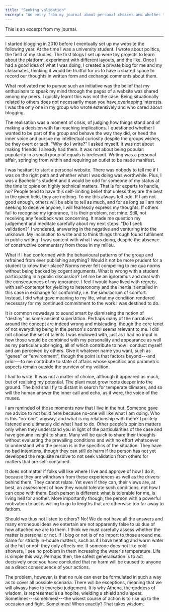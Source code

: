 ```yaml
---
title: "Seeking validation"
excerpt: "An entry from my journal about personal choices and whether the opinion of others is relevant."
---
```


This is an excerpt from my journal.

* * *

I started blogging in 2010 before I eventually set up my website the
following year.  At the time I was a university student.  I wrote
about politics, the field of my studies.  The first blogs I set up
were toy projects to learn about the platform, experiment with
different layouts, and the like.  Once I had a good idea of what I was
doing, I created a private blog for me and my classmates, thinking it
would be fruitful for us to have a shared space to record our thoughts
in written form and exchange comments about them.

What motivated me to pursue such an initiative was the belief that my
enthusiasm to speak my mind through the pages of a website was shared
among my peers.  I quickly learnt this was not the case.  Being
situationally related to others does not necessarily mean you have
overlapping interests.  I was the only one in my group who wrote
extensively and who cared about blogging.

The realisation was a moment of crisis, of judging how things stand
and of making a decision with far-reaching implications.  I questioned
whether I wanted to be part of the group and behave the way they did,
or heed the inner voice and pursue my intellectual curiosity despite
the groups wishes, be they overt or tacit.  "Why do I write?" I asked
myself.  It was not about making friends: I already had them.  It was
not about being popular: popularity in a small group of equals is
irrelevant.  Writing was a personal affair, springing from within and
requiring an outlet to be made manifest.

I was hesitant to start a personal website.  There was nobody to tell
me if I was on the right path and whether what I was doing was
worthwhile.  Plus, I was a Bachelor's student and it would be odd for
someone of my status at the time to opine on highly technical matters.
That is for experts to handle, no?  People tend to have this
self-limiting belief that unless they are the best in the given field,
they are nothing.  To me this always felt odd.  If I am not good
enough, others will be able to tell as much, and for as long as I am
not seeking to deceive anyone, I will fearlessly express my thoughts.
If others fail to recognise my ignorance, it is their problem, not
mine.  Still, not receiving any feedback was concerning.  It made me
question my judgement and meditate carefully about my next steps.  "Do
I seek validation?" I wondered, answering in the negative and
venturing into the unknown.  My inclination to write and to think
things through found fulfilment in public writing.  I was content with
what I was doing, despite the absence of constructive commentary from
those in my milieu.

What if I had conformed with the behavioural patterns of the group and
refrained from ever publishing anything?  Would it not be more prudent
for a student to know their place?  Norms never felt compelling to me
qua norms without being backed by cogent arguments.  What is wrong
with a student participating in a public discussion?  Let me be an
ignoramus and deal with the consequences of my ignorance.  I feel I
would have lived with regrets, with self-contempt for yielding to
heteronomy and the inertia it entailed in this case in exchange for
conformity, i.e.  the simulacrum of comfort.  Instead, I did what gave
meaning to my life, what my condition rendered necessary for my
continued commitment to the work I was destined to do.

It is common nowadays to sound smart by dismissing the notion of
"destiny" as some ancient superstition.  Perhaps many of the
narratives around the concept are indeed wrong and misleading, though
the core tenet of not everything being in the person's control seems
relevant to me.  I did not choose the set of talents I was endowed
with, just as I had no input in how those would be combined with my
personality and appearance as well as my particular upbringing, all of
which contribute to how I conduct myself and am perceived by others.
Give it whatever name you want, such as "genes" or "environment",
though the point is that factors beyond---and prior---to me contribute
to state of affairs whose specifics and parametric aspects remain
outside the purview of my volition.

I had to write.  It was not a matter of choice, although it appeared
as much, but of realising my potential.  The plant must grow roots
deeper into the ground.  The bird shall fly to distant in search for
temperate climates, and so will the human answer the inner call and
echo, as it were, the voice of the muses.

I am reminded of those moments now that I live in the hut.  Someone
gave me advice to not build here because no-one will like what I am
doing.  Who is this "no-one", anyway, and what is my relationship with
them?  I politely listened and ultimately did what I had to do.  Other
people's opinion matters only when they understand you in light of the
particularities of the case and have genuine insight to share.  Many
will be quick to share their thoughts without evaluating the
prevailing conditions and with no effort whatsoever to understand who
the person is in the specifics of the situation.  They have no bad
intentions, though they can still do harm if the person has not yet
developed the requisite resolve to not seek validation from others for
matters that are self-contained.

It does not matter if folks will like where I live and approve of how
I do it, because they are withdrawn from these experiences as well as
the drivers behind them.  They cannot relate.  Yet even if they can,
their views are, at best, an assessment of how they would tolerate
such conditions, not how I can cope with them.  Each person is
different: what is tolerable for me, is living hell for another.  More
importantly though, the person with a powerful motivation to act is
willing to go to lengths that are otherwise too far away to fathom.

Should we thus not listen to others?  No!  We do not have all the
answers and many erroneous ideas we entertain are not apparently false
to us due of how attached we are to them.  I think we must carefully
assess whether the matter is personal or not.  If I blog or not is of
no import to those around me.  Same for strictly in-house matters,
such as if I have heating and warm water at the hut or not: they only
affects me.  If someone does not like cold showers, I see no problem
in them increasing the water's temperature.  Life is simple this way.
Perhaps then, the safest generalisation is to act decisively once you
have concluded that no harm will be caused to anyone as a direct
consequence of your actions.

The problem, however, is that no rule can ever be formulated in such a
way as to cover all possible scenaria.  There will be exceptions,
meaning that we will always have to exercise judgement.  It is why
Athena, the goddess of wisdom, is represented as a hoplite, wielding a
shield and a spear.  Sometimes---sometimes!---the wisest course of
action is to rise up to the occasion and fight.  Sometimes!  When
exactly?  That takes wisdom.
